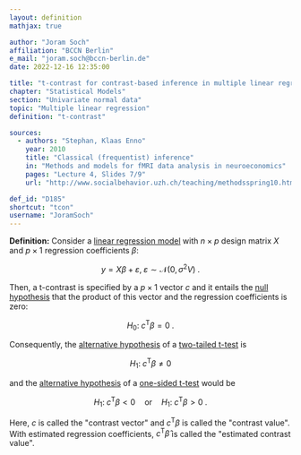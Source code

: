 ```yaml
---
layout: definition
mathjax: true

author: "Joram Soch"
affiliation: "BCCN Berlin"
e_mail: "joram.soch@bccn-berlin.de"
date: 2022-12-16 12:35:00

title: "t-contrast for contrast-based inference in multiple linear regression"
chapter: "Statistical Models"
section: "Univariate normal data"
topic: "Multiple linear regression"
definition: "t-contrast"

sources:
  - authors: "Stephan, Klaas Enno"
    year: 2010
    title: "Classical (frequentist) inference"
    in: "Methods and models for fMRI data analysis in neuroeconomics"
    pages: "Lecture 4, Slides 7/9"
    url: "http://www.socialbehavior.uzh.ch/teaching/methodsspring10.html"

def_id: "D185"
shortcut: "tcon"
username: "JoramSoch"
---
```



**Definition:** Consider a [linear regression model](/D/mlr) with $n \times p$ design matrix $X$ and $p \times 1$ regression coefficients $\beta$:

$$ \label{eq:mlr}
y = X\beta + \varepsilon, \; \varepsilon \sim \mathcal{N}(0, \sigma^2 V) \; .
$$

Then, a t-contrast is specified by a $p \times 1$ vector $c$ and it entails the [null hypothesis](/D/h0) that the product of this vector and the regression coefficients is zero:

$$ \label{eq:mlr-t-h0}
H_0: \; c^\mathrm{T} \beta = 0 \; .
$$

Consequently, the [alternative hypothesis](/D/h1) of a [two-tailed t-test](/D/hyp-tail) is

$$ \label{eq:mlr-t-h1}
H_1: \; c^\mathrm{T} \beta \neq 0
$$

and the [alternative hypothesis](/D/h1) of a [one-sided t-test](/D/hyp-tail) would be

$$ \label{eq:mlr-t-h1lr}
H_1: \; c^\mathrm{T} \beta < 0 \quad \text{or} \quad H_1: \; c^\mathrm{T} \beta > 0 \; .
$$

Here, $c$ is called the "contrast vector" and $c^\mathrm{T} \beta$ is called the "contrast value". With estimated regression coefficients, $c^\mathrm{T} \hat{\beta}$ is called the "estimated contrast value".